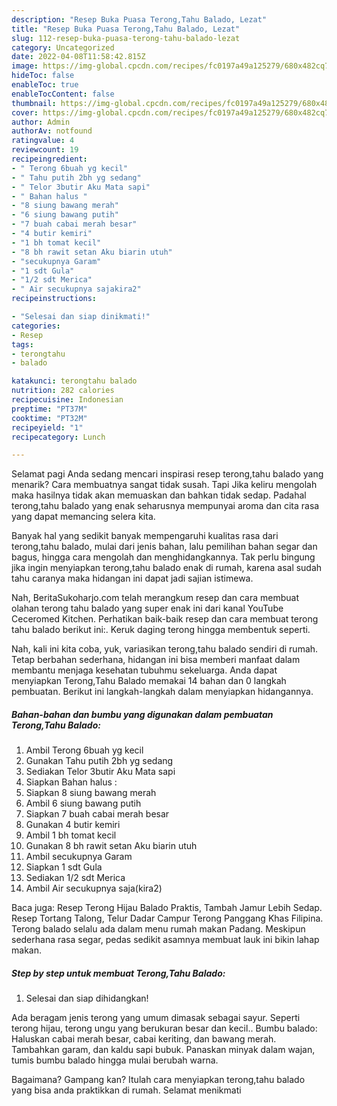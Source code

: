 ```yaml
---
description: "Resep Buka Puasa Terong,Tahu Balado, Lezat"
title: "Resep Buka Puasa Terong,Tahu Balado, Lezat"
slug: 112-resep-buka-puasa-terong-tahu-balado-lezat
category: Uncategorized
date: 2022-04-08T11:58:42.815Z
image: https://img-global.cpcdn.com/recipes/fc0197a49a125279/680x482cq70/terongtahu-balado-foto-resep-utama.jpg
hideToc: false
enableToc: true
enableTocContent: false
thumbnail: https://img-global.cpcdn.com/recipes/fc0197a49a125279/680x482cq70/terongtahu-balado-foto-resep-utama.jpg
cover: https://img-global.cpcdn.com/recipes/fc0197a49a125279/680x482cq70/terongtahu-balado-foto-resep-utama.jpg
author: Admin
authorAv: notfound
ratingvalue: 4
reviewcount: 19
recipeingredient:
- " Terong 6buah yg kecil"
- " Tahu putih 2bh yg sedang"
- " Telor 3butir Aku Mata sapi"
- " Bahan halus "
- "8 siung bawang merah"
- "6 siung bawang putih"
- "7 buah cabai merah besar"
- "4 butir kemiri"
- "1 bh tomat kecil"
- "8 bh rawit setan Aku biarin utuh"
- "secukupnya Garam"
- "1 sdt Gula"
- "1/2 sdt Merica"
- " Air secukupnya sajakira2"
recipeinstructions:

- "Selesai dan siap dinikmati!"
categories:
- Resep
tags:
- terongtahu
- balado

katakunci: terongtahu balado 
nutrition: 282 calories
recipecuisine: Indonesian
preptime: "PT37M"
cooktime: "PT32M"
recipeyield: "1"
recipecategory: Lunch

---
```



Selamat pagi Anda sedang mencari inspirasi resep terong,tahu balado yang menarik? Cara membuatnya sangat tidak susah. Tapi Jika keliru mengolah maka hasilnya tidak akan memuaskan dan bahkan tidak sedap. Padahal terong,tahu balado yang enak seharusnya mempunyai aroma dan cita rasa yang dapat memancing selera kita.


Banyak hal yang sedikit banyak mempengaruhi kualitas rasa dari terong,tahu balado, mulai dari jenis bahan, lalu pemilihan bahan segar dan bagus, hingga cara mengolah dan menghidangkannya. Tak perlu bingung jika ingin menyiapkan terong,tahu balado enak di rumah, karena asal sudah tahu caranya maka hidangan ini dapat jadi sajian istimewa.

Nah, BeritaSukoharjo.com telah merangkum resep dan cara membuat olahan terong tahu balado yang super enak ini dari kanal YouTube Ceceromed Kitchen. Perhatikan baik-baik resep dan cara membuat terong tahu balado berikut ini:. Keruk daging terong hingga membentuk seperti.


Nah, kali ini kita coba, yuk, variasikan terong,tahu balado sendiri di rumah. Tetap berbahan sederhana, hidangan ini bisa memberi manfaat dalam membantu menjaga kesehatan tubuhmu sekeluarga. Anda dapat menyiapkan Terong,Tahu Balado memakai 14 bahan dan 0 langkah pembuatan. Berikut ini langkah-langkah dalam menyiapkan hidangannya.

<!--inarticleads1-->

##### Bahan-bahan dan bumbu yang digunakan dalam pembuatan Terong,Tahu Balado:

1. Ambil  Terong 6buah yg kecil
1. Gunakan  Tahu putih 2bh yg sedang
1. Sediakan  Telor 3butir Aku Mata sapi
1. Siapkan  Bahan halus :
1. Siapkan 8 siung bawang merah
1. Ambil 6 siung bawang putih
1. Siapkan 7 buah cabai merah besar
1. Gunakan 4 butir kemiri
1. Ambil 1 bh tomat kecil
1. Gunakan 8 bh rawit setan Aku biarin utuh
1. Ambil secukupnya Garam
1. Siapkan 1 sdt Gula
1. Sediakan 1/2 sdt Merica
1. Ambil  Air secukupnya saja(kira2)


Baca juga: Resep Terong Hijau Balado Praktis, Tambah Jamur Lebih Sedap. Resep Tortang Talong, Telur Dadar Campur Terong Panggang Khas Filipina. Terong balado selalu ada dalam menu rumah makan Padang. Meskipun sederhana rasa segar, pedas sedikit asamnya membuat lauk ini bikin lahap makan. 

<!--inarticleads2-->

##### Step by step untuk membuat Terong,Tahu Balado:


1. Selesai dan siap dihidangkan!

Ada beragam jenis terong yang umum dimasak sebagai sayur. Seperti terong hijau, terong ungu yang berukuran besar dan kecil.. Bumbu balado: Haluskan cabai merah besar, cabai keriting, dan bawang merah. Tambahkan garam, dan kaldu sapi bubuk. Panaskan minyak dalam wajan, tumis bumbu balado hingga mulai berubah warna. 

Bagaimana? Gampang kan? Itulah cara menyiapkan terong,tahu balado yang bisa anda praktikkan di rumah. Selamat menikmati
